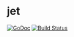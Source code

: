 # jet

[![GoDoc](https://godoc.org/github.com/ssgreg/jet?status.svg)](https://godoc.org/github.com/ssgreg/jet)
[![Build Status](https://travis-ci.org/ssgreg/jet.svg?branch=master)](https://travis-ci.org/ssgreg/jet)
